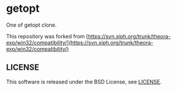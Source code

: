 getopt
======

One of getopt clone.

This repository was forked from [https://svn.xiph.org/trunk/theora-exp/win32/compatibility/](https://svn.xiph.org/trunk/theora-exp/win32/compatibility/)


## LICENSE

This software is released under the BSD License, see [LICENSE](LICENSE).
